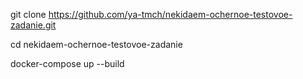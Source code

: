 git clone https://github.com/ya-tmch/nekidaem-ochernoe-testovoe-zadanie.git

cd nekidaem-ochernoe-testovoe-zadanie

docker-compose up --build
